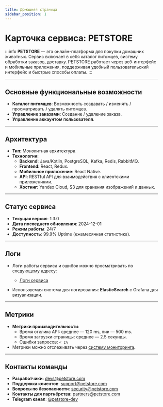 ```yaml
---
title: Домашняя страница
sidebar_position: 1
---
```


# Карточка сервиса: **PETSTORE**

:::info
**PETSTORE** — это онлайн-платформа для покупки домашних животных. Сервис включает в себя каталог питомцев, систему обработки заказов, доставку. PETSTORE работает через веб-интерфейс и мобильные приложения, поддерживая удобный пользовательский интерфейс и быстрые способы оплаты.
:::

---

## Основные функциональные возможности
- **Каталог питомцев**: Возможность создавать / изменять / просматривать / удалять питомцев.
- **Управление заказами**: Создание / удаление заказа.
- **Управление аккаунтом пользователя**.

---

## Архитектура
- **Тип**: Монолитная архитектура.
- **Технологии**:
  - **Backend**: Java/Kotlin, PostgreSQL, Kafka, Redis, RabbitMQ.
  - **Frontend**: React, Redux.
  - **Мобильное приложение**: React Native.
  - **API**: RESTful API для взаимодействия с клиентскими приложениями.
  - **Хостинг**: Yandex Cloud, S3 для хранения изображений и данных.
  
---

## Статус сервиса
- **Текущая версия**: 1.3.0
- **Дата последнего обновления**: 2024-12-01
- **Режим работы**: 24/7
- **Доступность**: 99.9% Uptime (ежемесячная статистика).

---

## Логи
- Логи работы сервиса и ошибок можно просматривать по следующему адресу:
  - [Логи сервиса](https://logs.petstore.com)
  
- Используемая система для логирования: **ElasticSearch** с Grafana для визуализации.

---

## Метрики
- **Метрики производительности**:
  - Время отклика API: среднее — 120 ms, пик — 500 ms.
  - Время загрузки страницы: среднее — 2.5 секунды.
  - Ошибки запросов: `< 1%`  
- Метрики можно отслеживать через [систему мониторинга](https://metrics.petstore.com).

---

## Контакты команды
- **Разработчики**: devs@petstore.com
- **Поддержка клиентов**: support@petstore.com
- **Вопросы по безопасности**: security@petstore.com
- **Контакты для партнёрства**: partners@petstore.com
- **Telegram канал**: [@petstore-dev](https://t.me/petstore-dev)
